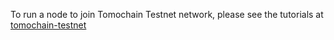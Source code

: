 To run a node to join Tomochain Testnet network, please see the tutorials at [tomochain-testnet](https://github.com/tomochain/tomochain-testnet#run-a-node-to-join-tomochain-testnet)

